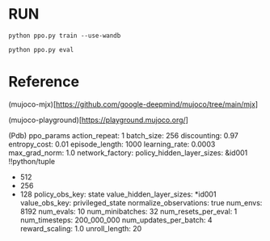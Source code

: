 
# RUN

`python ppo.py train --use-wandb`

`python ppo.py eval`


# Reference

(mujoco-mjx)[https://github.com/google-deepmind/mujoco/tree/main/mjx]


(mujoco-playground)[https://playground.mujoco.org/]




(Pdb) ppo_params
action_repeat: 1
batch_size: 256
discounting: 0.97
entropy_cost: 0.01
episode_length: 1000
learning_rate: 0.0003
max_grad_norm: 1.0
network_factory:
  policy_hidden_layer_sizes: &id001 !!python/tuple
  - 512
  - 256
  - 128
  policy_obs_key: state
  value_hidden_layer_sizes: *id001
  value_obs_key: privileged_state
normalize_observations: true
num_envs: 8192
num_evals: 10
num_minibatches: 32
num_resets_per_eval: 1
num_timesteps: 200_000_000
num_updates_per_batch: 4
reward_scaling: 1.0
unroll_length: 20
